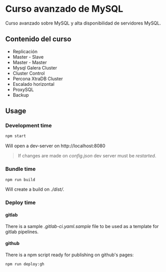 # Curso avanzado de MySQL

Curso avanzado sobre MySQL y alta disponibilidad de servidores MySQL.

## Contenido del curso
* Replicación
 * Master - Slave
 * Master - Master
* Mysql Galera Cluster
* Cluster Control
* Percona XtraDB Cluster
* Escalado horizontal
 * ProxySQL
* Backup



## Usage


### Development time


```bash
npm start
```

Will open a dev-server on http://localhost:8080


> If changes are made on *config.json* dev server must be *restarted*.


### Bundle time

```bash
npm run build
```

Will create a build on _./dist/_.


### Deploy time

#### gitlab

There is a sample _.gitlab-ci.yaml.sample_ file to be used as a template for gitlab pipelines.

#### github

There is a npm script ready for publishing on github's pages:
```bash
npm run deploy:gh
```


